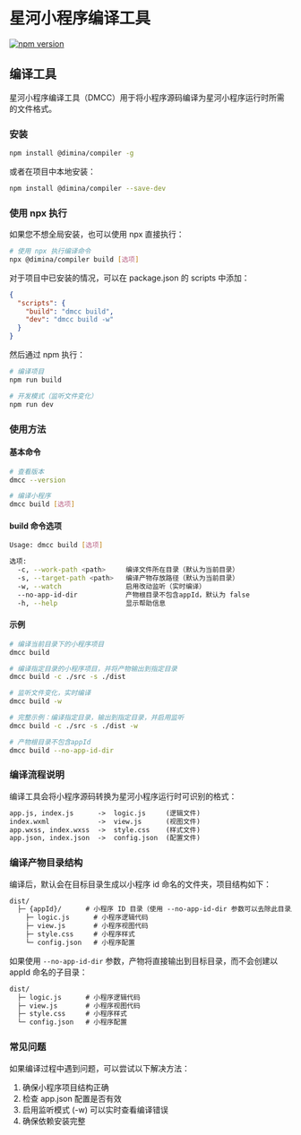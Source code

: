 # 星河小程序编译工具

[![npm version](https://img.shields.io/npm/v/@dimina/compiler.svg?style=flat)](https://www.npmjs.com/package/@dimina/compiler)

## 编译工具

星河小程序编译工具（DMCC）用于将小程序源码编译为星河小程序运行时所需的文件格式。

### 安装

```sh
npm install @dimina/compiler -g
```

或者在项目中本地安装：

```sh
npm install @dimina/compiler --save-dev
```

### 使用 npx 执行

如果您不想全局安装，也可以使用 npx 直接执行：

```sh
# 使用 npx 执行编译命令
npx @dimina/compiler build [选项]
```

对于项目中已安装的情况，可以在 package.json 的 scripts 中添加：

```json
{
  "scripts": {
    "build": "dmcc build",
    "dev": "dmcc build -w"
  }
}
```

然后通过 npm 执行：

```sh
# 编译项目
npm run build

# 开发模式（监听文件变化）
npm run dev
```

### 使用方法

#### 基本命令

```sh
# 查看版本
dmcc --version

# 编译小程序
dmcc build [选项]
```

#### build 命令选项

```sh
Usage: dmcc build [选项]

选项:
  -c, --work-path <path>     编译文件所在目录（默认为当前目录）
  -s, --target-path <path>   编译产物存放路径（默认为当前目录）
  -w, --watch                启用改动监听（实时编译）
  --no-app-id-dir            产物根目录不包含appId，默认为 false
  -h, --help                 显示帮助信息
```

#### 示例

```sh
# 编译当前目录下的小程序项目
dmcc build

# 编译指定目录的小程序项目，并将产物输出到指定目录
dmcc build -c ./src -s ./dist

# 监听文件变化，实时编译
dmcc build -w

# 完整示例：编译指定目录，输出到指定目录，并启用监听
dmcc build -c ./src -s ./dist -w

# 产物根目录不包含appId
dmcc build --no-app-id-dir
```

### 编译流程说明

编译工具会将小程序源码转换为星河小程序运行时可识别的格式：

```txt
app.js, index.js      ->  logic.js     (逻辑文件)
index.wxml            ->  view.js      (视图文件)
app.wxss, index.wxss  ->  style.css    (样式文件)
app.json, index.json  ->  config.json  (配置文件)
```

### 编译产物目录结构

编译后，默认会在目标目录生成以小程序 id 命名的文件夹，项目结构如下：

```txt
dist/
  ├─ {appId}/      # 小程序 ID 目录（使用 --no-app-id-dir 参数可以去除此目录层级）
    ├─ logic.js      # 小程序逻辑代码
    ├─ view.js       # 小程序视图代码
    ├─ style.css     # 小程序样式
    └─ config.json   # 小程序配置
```

如果使用 `--no-app-id-dir` 参数，产物将直接输出到目标目录，而不会创建以 appId 命名的子目录：

```txt
dist/
  ├─ logic.js      # 小程序逻辑代码
  ├─ view.js       # 小程序视图代码
  ├─ style.css     # 小程序样式
  └─ config.json   # 小程序配置
```

### 常见问题

如果编译过程中遇到问题，可以尝试以下解决方法：

1. 确保小程序项目结构正确
2. 检查 app.json 配置是否有效
3. 启用监听模式 (-w) 可以实时查看编译错误
4. 确保依赖安装完整
